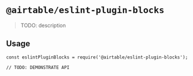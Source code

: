 # `@airtable/eslint-plugin-blocks`

> TODO: description

## Usage

```
const eslintPluginBlocks = require('@airtable/eslint-plugin-blocks');

// TODO: DEMONSTRATE API
```
